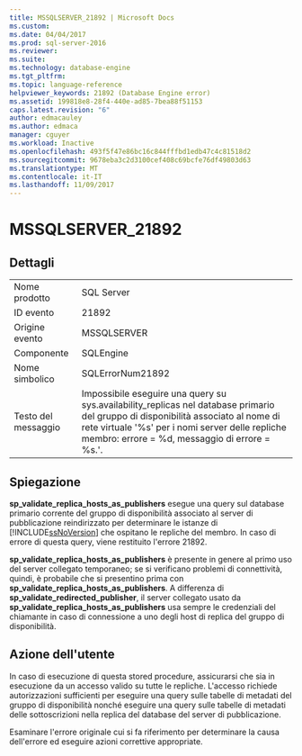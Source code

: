 ```yaml
---
title: MSSQLSERVER_21892 | Microsoft Docs
ms.custom: 
ms.date: 04/04/2017
ms.prod: sql-server-2016
ms.reviewer: 
ms.suite: 
ms.technology: database-engine
ms.tgt_pltfrm: 
ms.topic: language-reference
helpviewer_keywords: 21892 (Database Engine error)
ms.assetid: 199818e8-28f4-440e-ad85-7bea88f51153
caps.latest.revision: "6"
author: edmacauley
ms.author: edmaca
manager: cguyer
ms.workload: Inactive
ms.openlocfilehash: 493f5f47e86bc16c844fffbd1edb47c4c81518d2
ms.sourcegitcommit: 9678eba3c2d3100cef408c69bcfe76df49803d63
ms.translationtype: MT
ms.contentlocale: it-IT
ms.lasthandoff: 11/09/2017
---
```

# <a name="mssqlserver21892"></a>MSSQLSERVER_21892
  
## <a name="details"></a>Dettagli  
  
|||  
|-|-|  
|Nome prodotto|SQL Server|  
|ID evento|21892|  
|Origine evento|MSSQLSERVER|  
|Componente|SQLEngine|  
|Nome simbolico|SQLErrorNum21892|  
|Testo del messaggio|Impossibile eseguire una query su sys.availability_replicas nel database primario del gruppo di disponibilità associato al nome di rete virtuale '%s' per i nomi server delle repliche membro: errore = %d, messaggio di errore = %s.'.|  
  
## <a name="explanation"></a>Spiegazione  
**sp_validate_replica_hosts_as_publishers** esegue una query sul database primario corrente del gruppo di disponibilità associato al server di pubblicazione reindirizzato per determinare le istanze di [!INCLUDE[ssNoVersion](../../includes/ssnoversion-md.md)] che ospitano le repliche del membro.  In caso di errore di questa query, viene restituito l'errore 21892.  
  
**sp_validate_replica_hosts_as_publishers** è presente in genere al primo uso del server collegato temporaneo; se si verificano problemi di connettività, quindi, è probabile che si presentino prima con **sp_validate_replica_hosts_as_publishers**. A differenza di **sp_validate_redirected_publisher**, il server collegato usato da **sp_validate_replica_hosts_as_publishers** usa sempre le credenziali del chiamante in caso di connessione a uno degli host di replica del gruppo di disponibilità.  
  
## <a name="user-action"></a>Azione dell'utente  
In caso di esecuzione di questa stored procedure, assicurarsi che sia in esecuzione da un accesso valido su tutte le repliche. L'accesso richiede autorizzazioni sufficienti per eseguire una query sulle tabelle di metadati del gruppo di disponibilità nonché eseguire una query sulle tabelle di metadati delle sottoscrizioni nella replica del database del server di pubblicazione.  
  
Esaminare l'errore originale cui si fa riferimento per determinare la causa dell'errore ed eseguire azioni correttive appropriate.  
  
